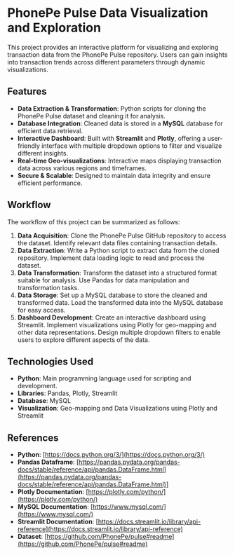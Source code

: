 # PhonePe Pulse Data Visualization and Exploration

This project provides an interactive platform for visualizing and exploring transaction data from the PhonePe Pulse repository. Users can gain insights into transaction trends across different parameters through dynamic visualizations.

## Features

- **Data Extraction & Transformation**: Python scripts for cloning the PhonePe Pulse dataset and cleaning it for analysis.
- **Database Integration**: Cleaned data is stored in a **MySQL** database for efficient data retrieval.
- **Interactive Dashboard**: Built with **Streamlit** and **Plotly**, offering a user-friendly interface with multiple dropdown options to filter and visualize different insights.
- **Real-time Geo-visualizations**: Interactive maps displaying transaction data across various regions and timeframes.
- **Secure & Scalable**: Designed to maintain data integrity and ensure efficient performance.
  
## Workflow

The workflow of this project can be summarized as follows:

1. **Data Acquisition**: Clone the PhonePe Pulse GitHub repository to access the dataset. Identify relevant data files containing transaction details.
2. **Data Extraction**: Write a Python script to extract data from the cloned repository. Implement data loading logic to read and process the dataset.
3. **Data Transformation**: Transform the dataset into a structured format suitable for analysis. Use Pandas for data manipulation and transformation tasks.
4. **Data Storage**: Set up a MySQL database to store the cleaned and transformed data. Load the transformed data into the MySQL database for easy access.
5. **Dashboard Development**: Create an interactive dashboard using Streamlit. Implement visualizations using Plotly for geo-mapping and other data representations. Design multiple dropdown filters to enable users to explore different aspects of the data.

## Technologies Used

- **Python**: Main programming language used for scripting and development.
- **Libraries**: Pandas, Plotly, Streamlit
- **Database**: MySQL
- **Visualization**: Geo-mapping and Data Visualizations using Plotly and Streamlit

## References

- **Python**: [https://docs.python.org/3/](https://docs.python.org/3/)
- **Pandas Dataframe**: [https://pandas.pydata.org/pandas-docs/stable/reference/api/pandas.DataFrame.html](https://pandas.pydata.org/pandas-docs/stable/reference/api/pandas.DataFrame.html)]
- **Plotly Documentation**: [https://plotly.com/python/](https://plotly.com/python/)
- **MySQL Documentation**: [https://www.mysql.com/](https://www.mysql.com/)
- **Streamlit Documentation**: [https://docs.streamlit.io/library/api-reference](https://docs.streamlit.io/library/api-reference)
- **Dataset**: [https://github.com/PhonePe/pulse#readme](https://github.com/PhonePe/pulse#readme)
